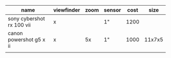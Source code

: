 | name                      | viewfinder | zoom | sensor | cost | size   |
| ------------------------- | ---------- | ---- | ------ | ---- | ------ |
| sony cybershot rx 100 vii | x          |      | 1"     | 1200 |        |
| canon powershot g5 x ii   | x          | 5x   | 1"     | 1000 | 11x7x5 |
|                           |            |      |        |      |        |